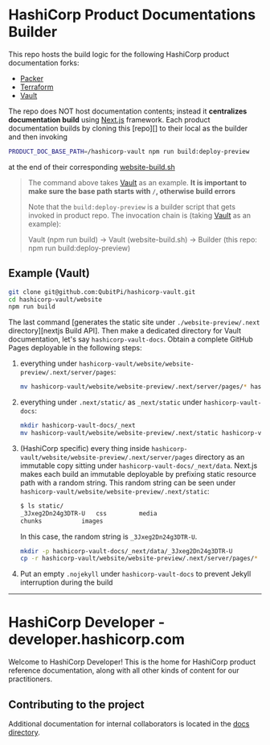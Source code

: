 HashiCorp Product Documentations Builder
========================================

This repo hosts the build logic for the following HashiCorp product documentation forks:

- [Packer][product Packer fork]
- [Terraform][product Terraform fork]
- [Vault][product Vault fork]

The repo does NOT host documentation contents; instead it **centralizes documentation build** using [Next.js][Next.js] 
framework. Each product documentation builds by cloning this [repo][] to their local as the builder and then invoking

```bash
PRODUCT_DOC_BASE_PATH=/hashicorp-vault npm run build:deploy-preview
```

at the end of their corresponding [website-build.sh][vault website-build.sh]

> The command above takes [Vault][product Vault fork] as an example. **It is important to make sure the base path starts 
> with `/`, otherwise build errors**
> 
> Note that the `build:deploy-preview` is a builder script that gets invoked in product repo. The invocation chain is 
> (taking [Vault][product Vault fork] as an example):
> 
>
> Vault (npm run build) -> Vault (website-build.sh) -> Builder (this repo: npm run build:deploy-preview)

Example (Vault)
---------------

```bash
git clone git@github.com:QubitPi/hashicorp-vault.git
cd hashicorp-vault/website
npm run build
```

The last command [generates the static site under `./website-preview/.next` directory][nextjs Build API]. Then make a 
dedicated directory for Vault documentation, let's say `hashicorp-vault-docs`. Obtain a complete GitHub Pages deployable
in the following steps:

1. everything under `hashicorp-vault/website/website-preview/.next/server/pages`:

   ```bash
   mv hashicorp-vault/website/website-preview/.next/server/pages/* hashicorp-vault-docs
   ```

2. everything under `.next/static/` as `_next/static` under `hashicorp-vault-docs`:

   ```bash
   mkdir hashicorp-vault-docs/_next
   mv hashicorp-vault/website/website-preview/.next/static hashicorp-vault-docs/_next/static
   ```

3. (HashiCorp specific) every thing inside `hashicorp-vault/website/website-preview/.next/server/pages` directory as an
   immutable copy sitting under `hashicorp-vault-docs/_next/data`. Next.js makes each build an immutable deployable by
   prefixing static resource path with a random string. This random string can be seen under
   `hashicorp-vault/website/website-preview/.next/static`:

   ```bash
   $ ls static/
   _3Jxeg2Dn24g3DTR-U	css			media
   chunks			images
   ```

   In this case, the random string is `_3Jxeg2Dn24g3DTR-U`.

   ```bash
   mkdir -p hashicorp-vault-docs/_next/data/_3Jxeg2Dn24g3DTR-U
   cp -r hashicorp-vault/website/website-preview/.next/server/pages/* hashicorp-vault-docs/_next/data/_3Jxeg2Dn24g3DTR-U
   ```

4. Put an empty `.nojekyll` under `hashicorp-vault-docs` to prevent Jekyll interruption during the build

[product Packer fork]: https://github.com/QubitPi/hashicorp-packer
[product Terraform fork]: https://github.com/QubitPi/hashicorp-terraform
[product Vault fork]: https://github.com/QubitPi/hashicorp-vault

[Next.js]: https://nextjs.org/

[Vault Doc]: https://qubitpi.github.io/hashicorp-vault/vault
[vault website-build.sh]: https://github.com/QubitPi/hashicorp-vault/blob/master/website/scripts/website-build.sh

---

# HashiCorp Developer - developer.hashicorp.com

Welcome to HashiCorp Developer! This is the home for HashiCorp product reference documentation, along with all other kinds of content for our practitioners.

## Contributing to the project

Additional documentation for internal collaborators is located in the [docs directory](./docs/README.md).
